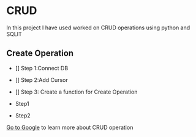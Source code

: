 # CRUD
In this project I have used worked on CRUD operations using python and SQLIT
## Create Operation
- [] Step 1:Connect DB
- [] Step 2:Add Cursor
- [] Step 3: Create a function for Create Operation

- Step1
- Step2

[Go to Google](google.com) to learn more about CRUD operation 
